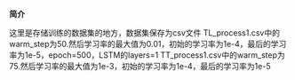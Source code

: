 **简介**

这里是存储训练的数据集的地方，数据集保存为csv文件
TL_process1.csv中的warm_step为50.然后学习率的最大值为0.01，初始的学习率为1e-4，最后的学习率为1e-5，epoch=500，LSTM的layers=1
TT_process1.csv中的warm_step为75.然后学习率的最大值为1e-3，初始的学习率为1e-4，最后的学习率为1e-5
